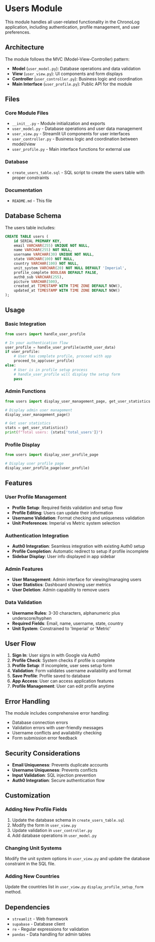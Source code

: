 # Users Module

This module handles all user-related functionality in the ChronoLog application, including authentication, profile management, and user preferences.

## Architecture

The module follows the MVC (Model-View-Controller) pattern:

- **Model** (`user_model.py`): Database operations and data validation
- **View** (`user_view.py`): UI components and form displays
- **Controller** (`user_controller.py`): Business logic and coordination
- **Main Interface** (`user_profile.py`): Public API for the module

## Files

### Core Module Files

- `__init__.py` - Module initialization and exports
- `user_model.py` - Database operations and user data management
- `user_view.py` - Streamlit UI components for user interfaces
- `user_controller.py` - Business logic and coordination between model/view
- `user_profile.py` - Main interface functions for external use

### Database

- `create_users_table.sql` - SQL script to create the users table with proper constraints

### Documentation

- `README.md` - This file

## Database Schema

The users table includes:

```sql
CREATE TABLE users (
    id SERIAL PRIMARY KEY,
    email VARCHAR(255) UNIQUE NOT NULL,
    name VARCHAR(255) NOT NULL,
    username VARCHAR(30) UNIQUE NOT NULL,
    state VARCHAR(100) NOT NULL,
    country VARCHAR(100) NOT NULL,
    unit_system VARCHAR(20) NOT NULL DEFAULT 'Imperial',
    profile_complete BOOLEAN DEFAULT FALSE,
    auth0_sub VARCHAR(255),
    picture VARCHAR(500),
    created_at TIMESTAMP WITH TIME ZONE DEFAULT NOW(),
    updated_at TIMESTAMP WITH TIME ZONE DEFAULT NOW()
);
```

## Usage

### Basic Integration

```python
from users import handle_user_profile

# In your authentication flow
user_profile = handle_user_profile(auth0_user_data)
if user_profile:
    # User has complete profile, proceed with app
    proceed_to_app(user_profile)
else:
    # User is in profile setup process
    # handle_user_profile will display the setup form
    pass
```

### Admin Functions

```python
from users import display_user_management_page, get_user_statistics

# Display admin user management
display_user_management_page()

# Get user statistics
stats = get_user_statistics()
print(f"Total users: {stats['total_users']}")
```

### Profile Display

```python
from users import display_user_profile_page

# Display user profile page
display_user_profile_page(user_profile)
```

## Features

### User Profile Management
- **Profile Setup**: Required fields validation and setup flow
- **Profile Editing**: Users can update their information
- **Username Validation**: Format checking and uniqueness validation
- **Unit Preferences**: Imperial vs Metric system selection

### Authentication Integration
- **Auth0 Integration**: Seamless integration with existing Auth0 setup
- **Profile Completion**: Automatic redirect to setup if profile incomplete
- **Sidebar Display**: User info displayed in app sidebar

### Admin Features
- **User Management**: Admin interface for viewing/managing users
- **User Statistics**: Dashboard showing user metrics
- **User Deletion**: Admin capability to remove users

### Data Validation
- **Username Rules**: 3-30 characters, alphanumeric plus underscore/hyphen
- **Required Fields**: Email, name, username, state, country
- **Unit System**: Constrained to 'Imperial' or 'Metric'

## User Flow

1. **Sign In**: User signs in with Google via Auth0
2. **Profile Check**: System checks if profile is complete
3. **Profile Setup**: If incomplete, user sees setup form
4. **Validation**: Form validates username availability and format
5. **Save Profile**: Profile saved to database
6. **App Access**: User can access application features
7. **Profile Management**: User can edit profile anytime

## Error Handling

The module includes comprehensive error handling:
- Database connection errors
- Validation errors with user-friendly messages
- Username conflicts and availability checking
- Form submission error feedback

## Security Considerations

- **Email Uniqueness**: Prevents duplicate accounts
- **Username Uniqueness**: Prevents conflicts
- **Input Validation**: SQL injection prevention
- **Auth0 Integration**: Secure authentication flow

## Customization

### Adding New Profile Fields

1. Update the database schema in `create_users_table.sql`
2. Modify the form in `user_view.py`
3. Update validation in `user_controller.py`
4. Add database operations in `user_model.py`

### Changing Unit Systems

Modify the unit system options in `user_view.py` and update the database constraint in the SQL file.

### Adding New Countries

Update the countries list in `user_view.py` `display_profile_setup_form` method.

## Dependencies

- `streamlit` - Web framework
- `supabase` - Database client
- `re` - Regular expressions for validation
- `pandas` - Data handling for admin tables